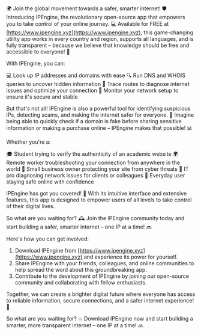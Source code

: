 🌍 Join the global movement towards a safer, smarter internet! 🛡️ Introducing IPEngine, the revolutionary open-source app that empowers you to take control of your online journey. 💻 Available for FREE at [https://www.ipengine.xyz](https://www.ipengine.xyz), this game-changing utility app works in every country and region, supports all languages, and is fully transparent – because we believe that knowledge should be free and accessible to everyone! 📡

With IPEngine, you can:

💻 Look up IP addresses and domains with ease
🔍 Run DNS and WHOIS queries to uncover hidden information
📍 Trace routes to diagnose internet issues and optimize your connection
🚀 Monitor your network setup to ensure it's secure and stable

But that's not all! IPEngine is also a powerful tool for identifying suspicious IPs, detecting scams, and making the internet safer for everyone. 💪 Imagine being able to quickly check if a domain is fake before sharing sensitive information or making a purchase online – IPEngine makes that possible! 📊

Whether you're a:

🎓 Student trying to verify the authenticity of an academic website
🌍 Remote worker troubleshooting your connection from anywhere in the world
💼 Small business owner protecting your site from cyber threats
🤝 IT pro diagnosing network issues for clients or colleagues
👥 Everyday user staying safe online with confidence

IPEngine has got you covered! 💯 With its intuitive interface and extensive features, this app is designed to empower users of all levels to take control of their digital lives.

So what are you waiting for? 🕰️ Join the IPEngine community today and start building a safer, smarter internet – one IP at a time! 🔜

Here's how you can get involved:

1. Download IPEngine from [https://www.ipengine.xyz](https://www.ipengine.xyz) and experience its power for yourself.
2. Share IPEngine with your friends, colleagues, and online communities to help spread the word about this groundbreaking app.
3. Contribute to the development of IPEngine by joining our open-source community and collaborating with fellow enthusiasts.

Together, we can create a brighter digital future where everyone has access to reliable information, secure connections, and a safer internet experience! 🌟

So what are you waiting for? 💥 Download IPEngine now and start building a smarter, more transparent internet – one IP at a time! 🔜